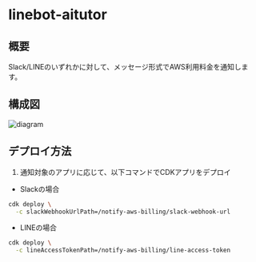 # linebot-aitutor

## 概要

Slack/LINEのいずれかに対して、メッセージ形式でAWS利用料金を通知します。

## 構成図

![diagram](./image/diagram.drawio.png)

## デプロイ方法

1. 通知対象のアプリに応じて、以下コマンドでCDKアプリをデプロイ

- Slackの場合

``` bash
cdk deploy \
  -c slackWebhookUrlPath=/notify-aws-billing/slack-webhook-url
```

- LINEの場合

``` bash
cdk deploy \
  -c lineAccessTokenPath=/notify-aws-billing/line-access-token
```

